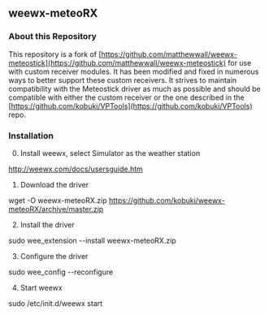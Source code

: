 ## weewx-meteoRX

### About this Repository

This repository is a fork of [https://github.com/matthewwall/weewx-meteostick](https://github.com/matthewwall/weewx-meteostick) for use with custom receiver modules. It has been modified and fixed in numerous ways to better support these custom receivers. It strives to maintain compatibility with the Meteostick driver as much as possible and should be compatible with either the custom receiver or the one described in the [https://github.com/kobuki/VPTools](https://github.com/kobuki/VPTools) repo.  


### Installation

0) Install weewx, select Simulator as the weather station

http://weewx.com/docs/usersguide.htm

1) Download the driver

wget -O weewx-meteoRX.zip https://github.com/kobuki/weewx-meteoRX/archive/master.zip

2) Install the driver

sudo wee_extension --install weewx-meteoRX.zip

3) Configure the driver

sudo wee_config --reconfigure

4) Start weewx

sudo /etc/init.d/weewx start
